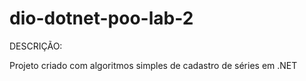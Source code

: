 # dio-dotnet-poo-lab-2

DESCRIÇÃO:

Projeto criado com algoritmos simples de cadastro de séries em .NET 
